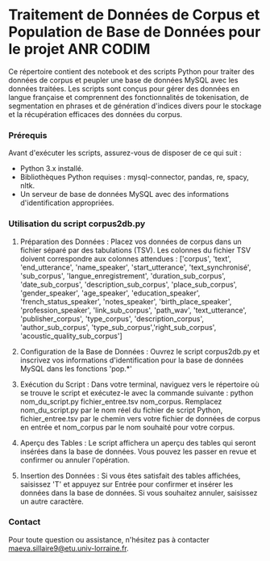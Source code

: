 # Traitement de Données de Corpus et Population de Base de Données pour le projet ANR CODIM
Ce répertoire contient des notebook et des scripts Python pour traiter des données de corpus et peupler une base de données MySQL avec les données traitées. Les scripts sont conçus pour gérer des données en langue française et comprennent des fonctionnalités de tokenisation, de segmentation en phrases et de génération d'indices divers pour le stockage et la récupération efficaces des données du corpus.

### Prérequis
Avant d'exécuter les scripts, assurez-vous de disposer de ce qui suit :
- Python 3.x installé.
- Bibliothèques Python requises : mysql-connector, pandas, re, spacy, nltk.
- Un serveur de base de données MySQL avec des informations d'identification appropriées.


### Utilisation du script corpus2db.py
1) Préparation des Données : Placez vos données de corpus dans un fichier séparé par des tabulations (TSV). Les colonnes du fichier TSV doivent correspondre aux colonnes attendues : ['corpus', 'text', 'end_utterance', 'name_speaker', 'start_utterance', 'text_synchronisé', 'sub_corpus', 'langue_enregistrement', 'duration_sub_corpus', 'date_sub_corpus', 'description_sub_corpus', 'place_sub_corpus', 'gender_speaker', 'age_speaker', 'education_speaker', 'french_status_speaker', 'notes_speaker', 'birth_place_speaker', 'profession_speaker', 'link_sub_corpus', 'path_wav', 'text_utterance', 'publisher_corpus', 'type_corpus', 'description_corpus', 'author_sub_corpus', 'type_sub_corpus','right_sub_corpus', 'acoustic_quality_sub_corpus']

2) Configuration de la Base de Données : Ouvrez le script corpus2db.py et inscrivez vos informations d'identification pour la base de données MySQL dans les fonctions 'pop.*'

3) Exécution du Script : Dans votre terminal, naviguez vers le répertoire où se trouve le script et exécutez-le avec la commande suivante : python nom_du_script.py fichier_entree.tsv nom_corpus.
Remplacez nom_du_script.py par le nom réel du fichier de script Python, fichier_entree.tsv par le chemin vers votre fichier de données de corpus en entrée et nom_corpus par le nom souhaité pour votre corpus.

4) Aperçu des Tables : Le script affichera un aperçu des tables qui seront insérées dans la base de données. Vous pouvez les passer en revue et confirmer ou annuler l'opération.

5) Insertion des Données : Si vous êtes satisfait des tables affichées, saisissez 'T' et appuyez sur Entrée pour confirmer et insérer les données dans la base de données. Si vous souhaitez annuler, saisissez un autre caractère.

### Contact
Pour toute question ou assistance, n'hésitez pas à contacter maeva.sillaire9@etu.univ-lorraine.fr.
